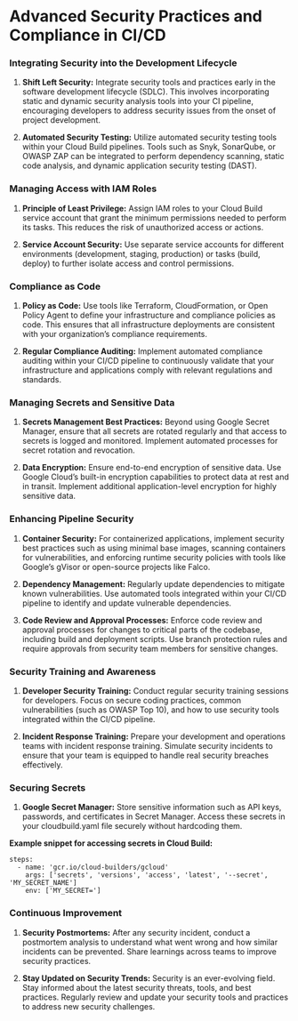 # Advanced Security Practices and Compliance in CI/CD

### Integrating Security into the Development Lifecycle
1. **Shift Left Security:** Integrate security tools and practices early in the software development lifecycle (SDLC). This involves incorporating static and dynamic security analysis tools into your CI pipeline, encouraging developers to address security issues from the onset of project development.

2. **Automated Security Testing:** Utilize automated security testing tools within your Cloud Build pipelines. Tools such as Snyk, SonarQube, or OWASP ZAP can be integrated to perform dependency scanning, static code analysis, and dynamic application security testing (DAST).

### Managing Access with IAM Roles
1. **Principle of Least Privilege:** Assign IAM roles to your Cloud Build service account that grant the minimum permissions needed to perform its tasks. This reduces the risk of unauthorized access or actions.

2. **Service Account Security:** Use separate service accounts for different environments (development, staging, production) or tasks (build, deploy) to further isolate access and control permissions.

### Compliance as Code
1. **Policy as Code:** Use tools like Terraform, CloudFormation, or Open Policy Agent to define your infrastructure and compliance policies as code. This ensures that all infrastructure deployments are consistent with your organization’s compliance requirements.

2. **Regular Compliance Auditing:** Implement automated compliance auditing within your CI/CD pipeline to continuously validate that your infrastructure and applications comply with relevant regulations and standards.

### Managing Secrets and Sensitive Data
1. **Secrets Management Best Practices:** Beyond using Google Secret Manager, ensure that all secrets are rotated regularly and that access to secrets is logged and monitored. Implement automated processes for secret rotation and revocation.

2. **Data Encryption:** Ensure end-to-end encryption of sensitive data. Use Google Cloud’s built-in encryption capabilities to protect data at rest and in transit. Implement additional application-level encryption for highly sensitive data.

### Enhancing Pipeline Security
1. **Container Security:** For containerized applications, implement security best practices such as using minimal base images, scanning containers for vulnerabilities, and enforcing runtime security policies with tools like Google’s gVisor or open-source projects like Falco.

2. **Dependency Management:** Regularly update dependencies to mitigate known vulnerabilities. Use automated tools integrated within your CI/CD pipeline to identify and update vulnerable dependencies.

3. **Code Review and Approval Processes:** Enforce code review and approval processes for changes to critical parts of the codebase, including build and deployment scripts. Use branch protection rules and require approvals from security team members for sensitive changes.

### Security Training and Awareness
1. **Developer Security Training:** Conduct regular security training sessions for developers. Focus on secure coding practices, common vulnerabilities (such as OWASP Top 10), and how to use security tools integrated within the CI/CD pipeline.

2. **Incident Response Training:** Prepare your development and operations teams with incident response training. Simulate security incidents to ensure that your team is equipped to handle real security breaches effectively.

### Securing Secrets
1. **Google Secret Manager:** Store sensitive information such as API keys, passwords, and certificates in Secret Manager. Access these secrets in your cloudbuild.yaml file securely without hardcoding them.

**Example snippet for accessing secrets in Cloud Build:**

```
steps:
  - name: 'gcr.io/cloud-builders/gcloud'
    args: ['secrets', 'versions', 'access', 'latest', '--secret', 'MY_SECRET_NAME']
    env: ['MY_SECRET=']
```
### Continuous Improvement
1. **Security Postmortems:** After any security incident, conduct a postmortem analysis to understand what went wrong and how similar incidents can be prevented. Share learnings across teams to improve security practices.

2. **Stay Updated on Security Trends:** Security is an ever-evolving field. Stay informed about the latest security threats, tools, and best practices. Regularly review and update your security tools and practices to address new security challenges.